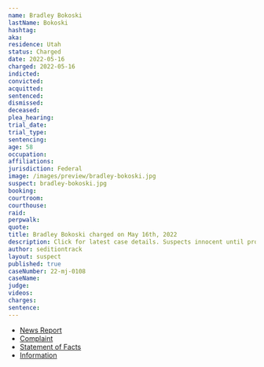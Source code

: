 ```yaml
---
name: Bradley Bokoski
lastName: Bokoski
hashtag:
aka:
residence: Utah
status: Charged
date: 2022-05-16
charged: 2022-05-16
indicted:
convicted:
acquitted:
sentenced:
dismissed:
deceased:
plea_hearing:
trial_date:
trial_type:
sentencing:
age: 58
occupation:
affiliations:
jurisdiction: Federal
image: /images/preview/bradley-bokoski.jpg
suspect: bradley-bokoski.jpg
booking:
courtroom:
courthouse:
raid:
perpwalk:
quote:
title: Bradley Bokoski charged on May 16th, 2022
description: Click for latest case details. Suspects innocent until proven guilty.
author: seditiontrack
layout: suspect
published: true
caseNumber: 22-mj-0108
caseName:
judge:
videos:
charges:
sentence:
---
```

- [News Report](https://www.ksl.com/article/50411869/eagle-mountain-man-arrested-charged-in-connection-with-jan-6-us-capitol-riot)
- [Complaint](https://www.justice.gov/usao-dc/case-multi-defendant/file/1508471/download)
- [Statement of Facts](https://www.justice.gov/usao-dc/case-multi-defendant/file/1508476/download)
- [Information](https://extremism.gwu.edu/sites/g/files/zaxdzs2191/f/Bradley%20and%20Matthew%20Bokoski%20Information.pdf)

